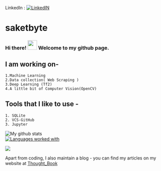 LinkedIn : [![LinkedIN][1.2]][1]

# saketbyte
### Hi there! <img src="https://raw.githubusercontent.com/MartinHeinz/MartinHeinz/master/wave.gif" width="30px"> Welcome to my github page. 
## I am working on-
    1.Machine Learning
    2.Data collection( Web Scraping )
    3.Deep Learning (Tf2) 
    4.A little bit of Computer Vision(OpenCV)
    
## Tools that I like to use -
    1. SQLite
    2. VCS-GitHub
    3. Jupyter

![My github stats](https://github-readme-stats.vercel.app/api?username=saketbyte&count_private=true&theme=nightowl&count_private=True)
</br>
[![Languages worked with](https://github-readme-stats.vercel.app/api/top-langs/?username=saketbyte&count_private=true)](https://github.com/saketbyte/github-readme-stats&theme=nightowl)
</br>

<!-- Actual text -->


<!-- Icons -->

[1.2]:https://raw.githubusercontent.com/MartinHeinz/MartinHeinz/master/linkedin-3-16.png (LinkedIn icon without padding)

<!-- Links to your social media accounts -->

[1]: https://www.linkedin.com/in/samriddh-singh-70621b18b/

![](https://komarev.com/ghpvc/?username=saketbyte&style=plastic)

Apart from coding, I also maintain a blog - you can find my articles on my website at [Thought_Book](https://thoughtb.wordpress.com/)

